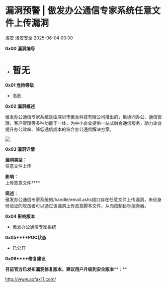 #  漏洞预警 | 傲发办公通信专家系统任意文件上传漏洞   
浅安  浅安安全   2025-06-04 00:00  
  
**0x00 漏洞编号**  
- # 暂无  
  
**0x01 危险等级**  
- 高危  
  
**0x02 漏洞概述**  
  
傲发办公通信专家系统是由深圳市傲发科技有限公司推出的，集协同办公、通信管理、客户管理等多种功能于一体，为中小企业提供一站式融合通信服务，助力企业提升办公效率、降低通信成本的综合办公通信解决方案。  
  
![](https://mmbiz.qpic.cn/sz_mmbiz_png/7stTqD182SXNvm3yLTj4UnWBo60icuoJnJnVDMFuuKicAR3rPAibIh5pbvMpcXKPcvYVxC9C5ssb0zmJFAY19ZP9A/640?wx_fmt=png&from=appmsg "")  
  
**0x03 漏洞详情**  
  
**漏洞类型：**  
任意文件上传  
  
**影响：**  
上传恶意文件****  
  
**简述：**  
傲发办公通信专家系统的/handle/email.ashx接口存在任意文件上传漏洞，未经身份验证的攻击者可以通过该漏洞上传恶意脚本文件，从而控制目标服务器。  
  
**0x04 影响版本**  
- 傲发办公通信专家系统  
  
**0x05****POC状态**  
- 已公开  
  
**0x06****修复建议**  
  
**目前官方已发布漏洞修复版本，建议用户升级到安全版本****：**  
  
http://www.aofax11.com/  
  
  
  
